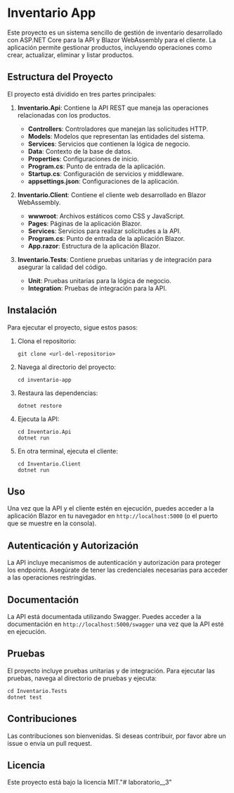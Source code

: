 # Inventario App

Este proyecto es un sistema sencillo de gestión de inventario desarrollado con ASP.NET Core para la API y Blazor WebAssembly para el cliente. La aplicación permite gestionar productos, incluyendo operaciones como crear, actualizar, eliminar y listar productos.

## Estructura del Proyecto

El proyecto está dividido en tres partes principales:

1. **Inventario.Api**: Contiene la API REST que maneja las operaciones relacionadas con los productos.
   - **Controllers**: Controladores que manejan las solicitudes HTTP.
   - **Models**: Modelos que representan las entidades del sistema.
   - **Services**: Servicios que contienen la lógica de negocio.
   - **Data**: Contexto de la base de datos.
   - **Properties**: Configuraciones de inicio.
   - **Program.cs**: Punto de entrada de la aplicación.
   - **Startup.cs**: Configuración de servicios y middleware.
   - **appsettings.json**: Configuraciones de la aplicación.

2. **Inventario.Client**: Contiene el cliente web desarrollado en Blazor WebAssembly.
   - **wwwroot**: Archivos estáticos como CSS y JavaScript.
   - **Pages**: Páginas de la aplicación Blazor.
   - **Services**: Servicios para realizar solicitudes a la API.
   - **Program.cs**: Punto de entrada de la aplicación Blazor.
   - **App.razor**: Estructura de la aplicación Blazor.

3. **Inventario.Tests**: Contiene pruebas unitarias y de integración para asegurar la calidad del código.
   - **Unit**: Pruebas unitarias para la lógica de negocio.
   - **Integration**: Pruebas de integración para la API.

## Instalación

Para ejecutar el proyecto, sigue estos pasos:

1. Clona el repositorio:
   ```
   git clone <url-del-repositorio>
   ```

2. Navega al directorio del proyecto:
   ```
   cd inventario-app
   ```

3. Restaura las dependencias:
   ```
   dotnet restore
   ```

4. Ejecuta la API:
   ```
   cd Inventario.Api
   dotnet run
   ```

5. En otra terminal, ejecuta el cliente:
   ```
   cd Inventario.Client
   dotnet run
   ```

## Uso

Una vez que la API y el cliente estén en ejecución, puedes acceder a la aplicación Blazor en tu navegador en `http://localhost:5000` (o el puerto que se muestre en la consola).

## Autenticación y Autorización

La API incluye mecanismos de autenticación y autorización para proteger los endpoints. Asegúrate de tener las credenciales necesarias para acceder a las operaciones restringidas.

## Documentación

La API está documentada utilizando Swagger. Puedes acceder a la documentación en `http://localhost:5000/swagger` una vez que la API esté en ejecución.

## Pruebas

El proyecto incluye pruebas unitarias y de integración. Para ejecutar las pruebas, navega al directorio de pruebas y ejecuta:

```
cd Inventario.Tests
dotnet test
```

## Contribuciones

Las contribuciones son bienvenidas. Si deseas contribuir, por favor abre un issue o envía un pull request.

## Licencia

Este proyecto está bajo la licencia MIT."# laboratorio__3" 
